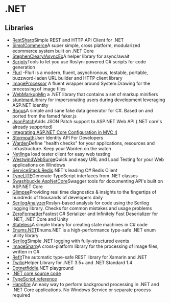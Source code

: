 # .NET

## Libraries
+ [RestSharp](http://restsharp.org)Simple REST and HTTP API Client for .NET
+ [SimplCommerce](https://github.com/simplcommerce/SimplCommerce)A super simple, cross platform, modularized ecommerce system built on .NET Core
+ [StephenCleary/AsyncEx](https://github.com/StephenCleary/AsyncEx)A helper library for async/await
+ [Scripty](https://github.com/daveaglick/Scripty)Tools to let you use Roslyn-powered C# scripts for code generation
+ [Flurl](http://tmenier.github.io/Flurl/) -Flurl is a modern, fluent, asynchronous, testable, portable, buzzword-laden URL builder and HTTP client library
+ [ImageProcessor](https://github.com/JimBobSquarePants/ImageProcessor) A fluent wrapper around System.Drawing for the processing of image files
+ [WebMarkupMin](https://github.com/Taritsyn/WebMarkupMin) a .NET library that contains a set of markup minifiers
+ [stuntman](https://github.com/ritterim/stuntman)Library for impersonating users during development leveraging ASP.NET Identity
+ [Bogus](https://github.com/bchavez/Bogus)A simple and sane fake data generator for C#. Based on and ported from the famed faker.js
+ [JsonPatch](https://github.com/myquay/JsonPatch)Adds JSON Patch support to ASP.NET Web API (.NET core's already supported)
+ [Integrating ASP.NET Core Configuration in MVC 4](http://scottdorman.github.io/2016/03/19/integrating-asp.net-core-configuration-in-mvc-4) 
+ [Stormpath](https://stormpath.com)User Identity API For Developers
+ [Warden](https://github.com/warden-stack/Warden)Define "health checks" for your applications, resources and infrastructure. Keep your Warden on the watch
+ [Netling](https://github.com/hallatore/Netling)a load tester client for easy web testing
+ [WestwindWebSurge](https://github.com/rickstrahl/WestwindWebSurge)Quick and easy URL and Load Testing for your Web applications on Windows
+ [ServiceStack.Redis](https://github.com/ServiceStack/ServiceStack.Redis).NET's leading C# Redis Client
+ [TypeLITE](http://type.litesolutions.net)Generate TypeScript interfaces from .NET classes
+ [Swashbuckle.AspNetCore](https://github.com/domaindrivendev/Swashbuckle.AspNetCore)Swagger tools for documenting API's built on ASP.NET Core
+ [Glimpse](http://getglimpse.com/)Providing real time diagnostics & insights to the fingertips of hundreds of thousands of developers daily
+ [SerilogAnalyzer](https://github.com/Suchiman/SerilogAnalyzer)Roslyn-based analysis for code using the Serilog logging library. Checks for common mistakes and usage problems
+ [ZeroFormatter](https://github.com/neuecc/ZeroFormatter)Fastest C# Serializer and Infinitely Fast Deserializer for .NET, .NET Core and Unity
+ [Stateless](https://github.com/dotnet-state-machine/stateless)A simple library for creating state machines in C# code
+ [Enums.NET](https://github.com/TylerBrinkley/Enums.NET)Enums.NET is a high-performance type-safe .NET enum utility library
+ [Serilog](https://github.com/serilog/serilog)Simple .NET logging with fully-structured events
+ [ImageSharp](https://github.com/JimBobSquarePants/ImageSharp)A cross-platform library for the processing of image files; written in C#
+ [Refit](https://github.com/paulcbetts/refit)The automatic type-safe REST library for Xamarin and .NET
+ [Twilio](https://github.com/twilio/twilio-csharp)Helper Library for .NET 3.5+ and .NET Standard 1.4
+ [Dotnetfiddle](https://dotnetfiddle.net).NET playground
+ [.NET core source code](http://aspnetsource.azurewebsites.net)
+ [TypeScript reference](https://basarat.gitbooks.io/typescript/content)
+ [Hangfire](http://hangfire.io) An easy way to perform background processing in .NET and .NET Core applications. No Windows Service or separate process required
